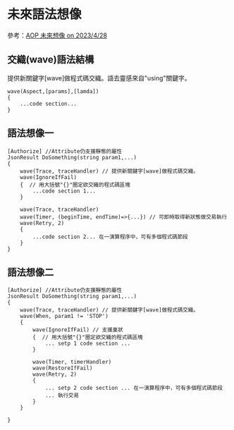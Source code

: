 # 未來語法想像
參考：[AOP 未來想像 on 2023/4/28](https://rely-ky.gitbook.io/gitbook/aop-wei-lai-xiang-xiang-on-2023428)

## 交織(wave)語法結構
提供新關鍵字[wave]做程式碼交織。語去靈感來自"using"關鍵字。
    
	wave(Aspect,[params],[lamda])	
	{
		...code section...
	}
  

## 語法想像一  
    
    [Authorize] //Attribute仍支援靜態的屬性
    JsonResult DoSomething(string param1,...)
    {
		wave(Trace, traceHandler) // 提供新關鍵字[wave]做程式碼交織。
		wave(IgnoreIfFail)
		{  // 用大括號"{}"圈定欲交織的程式碼區塊
			...code section 1...  
		}
		
		wave(Trace, traceHandler)
		wave(Timer, (beginTime, endTime)=>{...}) // 可即時取得新狀態做交易執行
		wave(Retry, 2)
		{
			...code section 2... 在一演算程序中，可有多個程式碼節段
		}
    }
    
## 語法想像二  
  
    [Authorize] //Attribute仍支援靜態的屬性
    JsonResult DoSomething(string param1,...)
    {
    	wave(Trace, traceHandler) // 提供新關鍵字[wave]做程式碼交織。
    	wave(When, param1 != 'STOP')
    	{
    		wave(IgnoreIfFail) // 支援巢狀
    		{  // 用大括號"{}"圈定欲交織的程式碼區塊
    			... setp 1 code section ...  
    		}
    		
    		wave(Timer, timerHandler)
    		wave(RestoreIfFail)
    		wave(Retry, 2)
    		{
    			... setp 2 code section ... 在一演算程序中，可有多個程式碼節段
    			... 執行交易
    		}
    	}
    
    }
